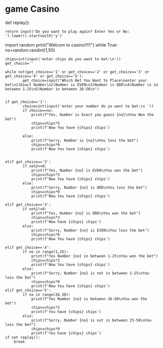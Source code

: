 # game Casino
def replay():
    
    return input('Do you want to play again? Enter Yes or No: ').lower().startswith('y')


import random
print("Welcom to casino!!!!!")
while True:
    no=random.randint(1,50)
    

    chips=int(input('enter chips do you want to bet:\n'))
    get_choice=''
    
    while not(get_choice=='1' or get_choice=='2' or get_choice=='3' or get_choice=='4' or get_choice=='5'):
            get_choice=input("Which Bet You Want to Place\nenter your bet\n1)Exact Number\n2)Number is EVEN\n3)Number is ODD\n4)Number is in between 1-25\n5)Number in between 26-50\n")
               
        
    if get_choice=='1':
            choice=int(input('enter your number do yo want to bet:\n '))
            if choice==no:
                print(f"Yes, Number is Exact you guess {no}\nYou Won the bet")
                chips=chips*5
                print(f'Now You have {chips} chips')
                
            else:
                print(f"Sorry, Number is {no}\nYou loss the bet")
                chips=chips*0
                print(f'Now You have {chips} chips')
            
            
    elif get_choice=='2':
            if no%2==0:
                print(f"Yes, Number {no} is EVEN\nYou won the bet")
                chips=chips*3
                print(f'Now You have {chips} chips')
            else:
                print(f"Sorry, Number {no} is ODD\nYou loss the bet")
                chips=chips*0
                print(f'Now You have {chips} chips')

    elif get_choice=='3':
            if no%2!=0:
                print(f"Yes, Number {no} is ODD\nYou won the bet")
                chips=chips*3
                print(f'Now have {chips} chips')
            else:
                print(f"Sorry, Number {no} is EVEN\nYou loss the bet")
                chips=chips*0
                print(f'Now You have {chips} chips')
        
    elif get_choice=='4':
            if no in range(1,25):
                print(f"Yes Number {no} in between 1-25\nYou won the bet")
                chips=chips*2
                print(f'Now You have {chips} chips')
            else:
                print(f"Sorry, Number {no} is not in between 1-25\nYou loss the bet")
                chips=chips*0
                print(f'Now You have {chips} chips')
    elif get_choice=='5':
            if no in range(26,50):
                print(f"Yes Number {no} is between 26-50\nYou won the bet")
                chips=chips*2
                print(f'You have {chips} chips')
            else:
                print(f"Sorry, Number {no} is not in between 25-50\nYou loss the bet")
                chips=chips*0
                print(f'You have {chips} chips')
    if not replay():
        break
